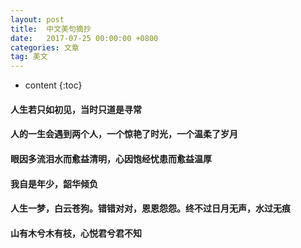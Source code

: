 ```yaml
---
layout: post
title:  中文美句摘抄
date:   2017-07-25 00:00:00 +0800
categories: 文章
tag: 美文
---
```


* content
{:toc}

#### 人生若只如初见，当时只道是寻常
#### 人的一生会遇到两个人，一个惊艳了时光，一个温柔了岁月
#### 眼因多流泪水而愈益清明，心因饱经忧患而愈益温厚
#### 我自是年少，韶华倾负
#### 人生一梦，白云苍狗。错错对对，恩恩怨怨。终不过日月无声，水过无痕
#### 山有木兮木有枝，心悦君兮君不知
 